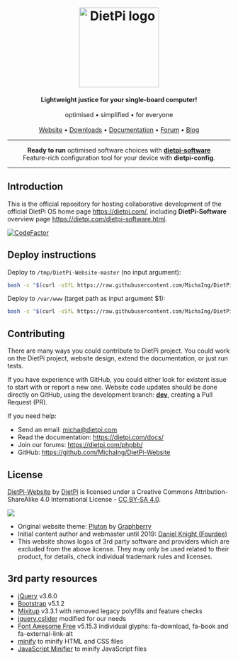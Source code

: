 <h1 align="center"><img src="https://raw.githubusercontent.com/MichaIng/DietPi-Website/master/images/dietpi-logo_180x180.png" alt="DietPi logo" width="180" height="180" loading="lazy"></h1>
<p align="center">
	<b>Lightweight justice for your single-board computer!</b>
	<br><br>
	optimised • simplified • for everyone
	<br><br>
	<a href="https://dietpi.com/" target="_blank" rel="noopener">Website</a> • <a href="https://dietpi.com/#download" target="_blank" rel="noopener">Downloads</a> • <a href="https://dietpi.com/docs/" target="_blank" rel="noopener">Documentation</a> • <a href="https://dietpi.com/phpbb/" target="_blank" rel="noopener">Forum</a> • <a href="https://dietpi.com/blog/" target="_blank" rel="noopener">Blog</a>
</p>
<hr>
<p align="center">
	<strong>Ready to run</strong> optimised software choices with <a href="https://dietpi.com/dietpi-software.html" target="_blank" rel="noopener"><strong>dietpi-software</strong></a>
	<br>Feature-rich configuration tool for your device with <strong>dietpi-config</strong>.
</p>
<hr>

## Introduction

This is the official repository for hosting collaborative development of the official DietPi OS home page <https://dietpi.com/>, including **DietPi-Software** overview page <https://dietpi.com/dietpi-software.html>.

[![CodeFactor](https://www.codefactor.io/repository/github/michaing/dietpi-website/badge)](https://www.codefactor.io/repository/github/michaing/dietpi-website)

## Deploy instructions
Deploy to `/tmp/DietPi-Website-master` (no input argument):
```sh
bash -c "$(curl -sSfL https://raw.githubusercontent.com/MichaIng/DietPi-Website/master/deploy.bash)"
```
Deploy to `/var/www` (target path as input argument $1):
```sh
bash -c "$(curl -sSfL https://raw.githubusercontent.com/MichaIng/DietPi-Website/master/deploy.bash)" bash /var/www
```

## Contributing

There are many ways you could contribute to DietPi project. You could work on the DietPi project, website design, extend the documentation, or just run tests.

If you have experience with GitHub, you could either look for existent issue to start with or report a new one. Website code updates should be done directly on GitHub, using the development branch: **[dev](https://github.com/MichaIng/DietPi-Website/tree/dev)**, creating a Pull Request (PR).

If you need help:
- Send an email: micha@dietpi.com
- Read the documentation: <https://dietpi.com/docs/>
- Join our forums: <https://dietpi.com/phpbb/>
- GitHub: <https://github.com/MichaIng/DietPi-Website>

## License

<a rel="cc:attributionURL" property="dct:title" href="https://dietpi.com/">DietPi-Website</a> by <a rel="cc:attributionURL dct:creator" property="cc:attributionName" href="https://dietpi.com/">DietPi</a> is licensed under a Creative Commons Attribution-ShareAlike 4.0 International License - <a rel="license" href="https://creativecommons.org/licenses/by-sa/4.0/">CC BY-SA 4.0</a>.

<a rel="license" href="https://creativecommons.org/licenses/by-sa/4.0/"><img src="https://i.creativecommons.org/l/by-sa/4.0/88x31.png"></a>

- Original website theme: [Pluton](https://www.graphberry.com/item/pluton-single-page-bootstrap-html-template) by [Graphberry](https://www.graphberry.com/)
- Initial content author and webmaster until 2019: [Daniel Knight (Fourdee)](https://github.com/Fourdee)
- This website shows logos of 3rd party software and providers which are excluded from the above license. They may only be used related to their product, for details, check individual trademark rules and licenses.

## 3rd party resources

- [jQuery](https://github.com/jquery/jquery) v3.6.0
- [Bootstrap](https://github.com/twbs/bootstrap) v5.1.2
- [Mixitup](https://github.com/patrickkunka/mixitup) v3.3.1 with removed legacy polyfills and feature checks
- [jquery.cslider](https://github.com/Le-Stagiaire/jquery.cslider) modified for our needs
- [Font Awesome Free](https://fontawesome.com/) v5.15.3 individual glyphs: fa-download, fa-book and fa-external-link-alt
- [minify](https://github.com/tdewolff/minify) to minify HTML and CSS files
- [JavaScript Minifier](https://javascript-minifier.com/api) to minify JavaScript files
